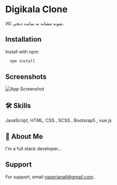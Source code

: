 
# Digikala Clone

نمونه مشابه به سایت دیجی کالا.


## Installation

Install with npm

```bash
  npm install 
```
## Screenshots

![App Screenshot](screenshots/screen.png)


## 🛠 Skills
JavaScript, HTML, CSS , SCSS , Bootsrap5 , vue.js


## 🚀 About Me
I'm a full stack developer...


## Support

For support, email naserianali@gmail.com .



